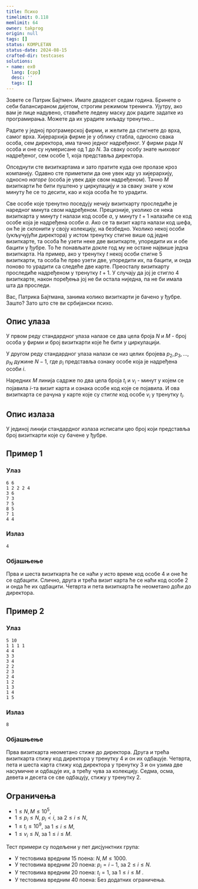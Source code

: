 ```yaml
---
title: Психо
timelimit: 0.118
memlimit: 64
owner: takprog
origin: null
tags: []
status: KOMPLETAN
status-date: 2024-08-15
crafted-dir: testcases
solutions:
- name: ex0
  lang: [cpp]
  desc: ''
  tags: []
---
```


Зовете се Патрик Бајтмен. Имате двадесет седам година. Бринете о себи балансираном дијетом, строгим режимом тренинга. Ујутру, ако вам је лице надувено, ставићете ледену маску док радите задатке из програмирања. Можете да их урадите хиљаду тренутно...

Радите у једној програмерској фирми, и желите да стигнете до врха, самог врха. Хијерархија фирме је у облику стабла, односно свака особа, сем директора, има тачно једног надређеног. У фирми ради $N$ особа и оне су нумерисане од $1$ до $N$. За сваку особу знате њиховог надређеног, сем особе $1$, која представља директора. 

Опседнути сте визиткартама и зато пратите куда оне пролазе кроз компанију. Одавно сте приметили да оне увек иду уз хијерархију, односно *нагоре* (особа је увек даје свом надређеном). Тачно $M$ визиткарти ће бити пуштено у циркулацију и за сваку знате у ком минуту ће се то десити, као и која особа ће то урадити. 

Све особе које тренутно поседују нечију визиткарту проследиће је наредног минута свом надређеном. Прецизније, уколико се нека визиткарта у минуту $t$ налази код особе $a$, у минуту $t+1$ налазиће се код особе која је надређена особи $a$. Ако се та визит карта налази код шефа, он ће је склонити у своју колекцију, на безбедно. Уколико некој особи (укључујући директорa) у истом тренутку стигне више од једне визиткарте, та особа ће узети неке две визиткарте, упоредити их и обе бацити у ђубре. То ће понављати докле год му не остане највише једна визиткарта. На пример, ако у тренутку $t$ некој особи стигне $5$ визиткарти, та особа ће прво узети две, упоредити их, па бацити, и онда поново то урадити са следеће две карте. Преосталу визиткарту проследиће надређеном у тренутку $t+1$. У случају да јој је стигло $4$ визиткарте, након поређења јој не би остала ниједна, па не би имала шта да проследи.

Вас, Патрика Бајтмана, занима колико визиткарти је бачено у ђубре. Зашто? Зато што сте ви србијански психо.

## Опис улаза
У првом реду стандардног улаза налазе се два цела броја $N$ и $M$ - број особа у фирми и број визиткарти које ће бити у циркулацији.

У другом реду стандардног улаза налази се низ целих бројева $p_2,  p_3, \ldots, p_N$ дужине $N-1$, где $p_i$ представља ознаку особе која је надређена особи $i$. 

Наредних $M$ линија садрже по два цела броја $t_i$ и $v_i$ - минут у којем се појавила $i$-та визит карта и ознака особе код које се појавила. И ова визиткарта се рачуна у карте које су *стигле* код особе $v_i$ у тренутку $t_i$.

## Опис излаза
У јединој линији стандардног излаза исписати цео броj који представља број визиткарти које су бачене у ђубре. 

## Пример 1

### Улаз
```
6 6
1 2 2 2 4 
3 6
7 3
7 5
8 5
7 1
4 4
```

### Излаз
```
4
```

### Објашњење
Прва и шеста визиткарта ће се наћи у исто време код особе $4$ и оне ће се одбацити. Слично, друга и трећа визит карта ће се наћи код особе $2$ и онда ће их одбацити. Четврта и пета визиткарта ће неометано доћи до директора.

## Пример 2

### Улаз
```
5 10
1 1 1 1 
4 4
3 3
3 4
2 2
2 3
2 4
1 2
1 3
1 4
1 5
```

### Излаз
```
8
```

### Објашњење
Прва визиткарта неометано стиже до директора. Друга и трећа визиткарта стижу код директора у тренутку $4$ и он их одбацује. Четврта, пета и шеста карта стижу код директора у тренутку $3$ и он узима две насумичне и одбацује их, а трећу чува за колекцију. Седма, осма, девета и десета се све одбацују, стижу у тренутку $2$.

## Ограничења

- $1 \leq N, M \leq 10^5$,
- $1 \leq p_i \leq N$, $p_i < i$, за $2 \leq i \leq N$,
- $1 \leq t_i \leq 10^9$, за $1 \leq i \leq M$,
- $1 \leq v_i \leq N$, за $1 \leq i \leq M$.

Тест примери су подељени у пет дисјунктних група:

- У тестовима вредним 15 поена: $N, M \leq 1000$.
- У тестовима вредним 20 поена: $p_i = i-1$, за $2 \leq i \leq N$.
- У тестовима вредним 20 поена: $t_i = 1$, за $1 \leq i \leq M$ .
- У тестовима вредним 40 поена: Без додатних ограничења.


